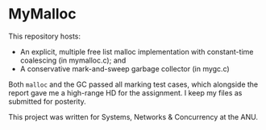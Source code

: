 # MyMalloc

This repository hosts:
- An explicit, multiple free list malloc implementation with constant-time coalescing (in mymalloc.c); and
- A conservative mark-and-sweep garbage collector (in mygc.c)

Both `malloc` and the GC passed all marking test cases, which alongside the report gave me a high-range HD for the assignment.
I keep my files as submitted for posterity.

This project was written for Systems, Networks & Concurrency at the ANU.